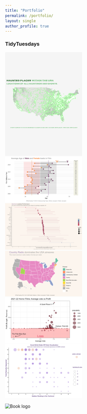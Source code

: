 ```yaml
---
title: "Portfolio"
permalink: /portfolio/
layout: single
author_profile: true
---
```



### TidyTuesdays

<a href="https://github.com/amycjack/TidyTuesdays/tree/main/10.10.23%20Haunted%20Locations"><img src="https://github.com/amycjack/TidyTuesdays/blob/main/10.10.23%20Haunted%20Locations/plot13102023.png" alt="Graph 1" width="50%" height="50%"></a>
<a href="https://github.com/amycjack/TidyTuesdays/tree/main/14.02.23%20Hollywood%20Age%20Gaps"><img src="https://github.com/amycjack/TidyTuesdays/blob/main/14.02.23%20Hollywood%20Age%20Gaps/gg214022023.png" alt="Graph 2" width="50%" height="50%"></a>
<a href="https://github.com/amycjack/TidyTuesdays/tree/main/24.01.23%20Survivor"><img src="https://github.com/amycjack/TidyTuesdays/blob/main/24.01.23%20Survivor/Rplot03.png" alt="Graph 3" width="50%" height="50%"></a>
<a href="https://github.com/amycjack/TidyTuesdays/tree/main/08.11.22%20Radio%20Stations"><img src="https://github.com/amycjack/TidyTuesdays/blob/main/08.11.22%20Radio%20Stations/map10112022.png" alt="Graph 4" width="50%" height="50%"></a>
<a href="https://github.com/amycjack/TidyTuesdays/tree/main/01.11.22%20Horror%20Film"><img src="https://github.com/amycjack/TidyTuesdays/blob/14e4728b3718198fe422ac003050cc77b4ef754b/01.11.22%20Horror%20Film/p04112022.png" alt="Graph 5" width="50%" height="50%"></a>
<a href="https://github.com/amycjack/TidyTuesdays/tree/main/25.10.22%20GBBO"><img src="https://github.com/amycjack/TidyTuesdays/blob/main/25.10.22%20GBBO/gbbo3.png" alt="Graph 6" width="50%" height="50%"></a>


![Book logo](/amycjack/TidyTuesdays/blob/main/25.10.22%20GBBO/gbbo3.png)
